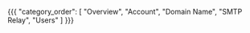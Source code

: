 {{{
  "category_order": [
    "Overview",
    "Account",
    "Domain Name",
    "SMTP Relay",
    "Users"
  ] 
}}}